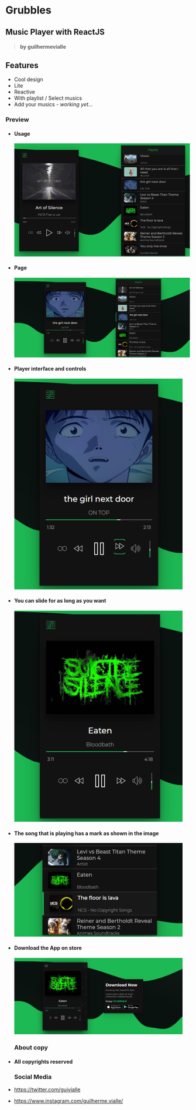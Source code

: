 # Grubbles

## Music Player with ReactJS

> #### by guilhermevialle

## Features

-   Cool design
-   Lite
-   Reactive
-   With playlist / Select musics
-   Add your musics - _working yet..._

### Preview

-   #### Usage

    ![App usage](./media/gifs/gif.gif)

-   #### Page

    <img src="./media/Screenshots/capture.png">

-   #### Player interface and controls

    <img src="./media/Screenshots/capture2.png" width="460px">

-   #### You can slide for as long as you want

    <img src="./media/Screenshots/capture3.png" width="460px">

-   #### The song that is playing has a mark as shown in the image

    <img src="./media/Screenshots/capture6.png" width="460px">

-   #### Download the App on store

    <img src="./media/Screenshots/capture5.png" width="460px">

    ### About copy

-   #### All copyrights reserved

    ### Social Media

-   https://twitter.com/guivialle
-   https://www.instagram.com/guilherme.vialle/

